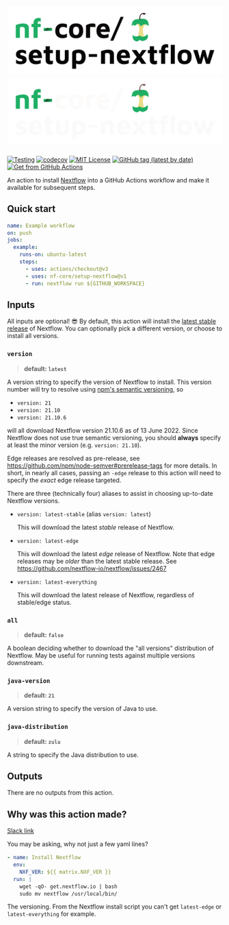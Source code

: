 # ![nf-core/setup-nextflow](docs/images/nfcore-setupnextflow_logo.png#gh-light-mode-only) ![nf-core/setup-nextflow](docs/images/nfcore-setupnextflow_logo_dark.png#gh-dark-mode-only)

[![Testing](https://github.com/nf-core/setup-nextflow/actions/workflows/example.yml/badge.svg)](https://github.com/nf-core/setup-nextflow/actions/workflows/example.yml)
[![codecov](https://codecov.io/gh/nf-core/setup-nextflow/branch/master/graph/badge.svg)](https://codecov.io/gh/nf-core/setup-nextflow)
[![MIT License](https://img.shields.io/github/license/nf-core/setup-nextflow?logo=opensourceinitiative)](https://github.com/nf-core/setup-nextflow/blob/master/LICENSE)
[![GitHub tag (latest by date)](https://img.shields.io/github/v/tag/nf-core/setup-nextflow?logo=github)](https://github.com/nf-core/setup-nextflow/releases/latest)
[![Get from GitHub Actions](https://img.shields.io/static/v1?label=actions&message=marketplace&color=green&logo=githubactions)](https://github.com/marketplace/actions/setup-nextflow)

An action to install [Nextflow](https://nextflow.io) into a GitHub Actions workflow and make it available for subsequent steps.

## Quick start

```yaml
name: Example workflow
on: push
jobs:
  example:
    runs-on: ubuntu-latest
    steps:
      - uses: actions/checkout@v3
      - uses: nf-core/setup-nextflow@v1
      - run: nextflow run ${GITHUB_WORKSPACE}
```

## Inputs

All inputs are optional! :sunglasses: By default, this action will install the [latest stable release](https://nextflow.io/docs/latest/getstarted.html#stable-edge-releases) of Nextflow. You can optionally pick a different version, or choose to install all versions.

### `version`

> **default: `latest`**

A version string to specify the version of Nextflow to install. This version number will try to resolve using [npm's semantic versioning](https://github.com/npm/node-semver), so

- `version: 21`
- `version: 21.10`
- `version: 21.10.6`

will all download Nextflow version 21.10.6 as of 13 June 2022. Since Nextflow does not use true semantic versioning, you should **always** specify at least the minor version (e.g. `version: 21.10`).

Edge releases are resolved as pre-release, see <https://github.com/npm/node-semver#prerelease-tags> for more details. In short, in nearly all cases, passing an `-edge` release to this action will need to specify the _exact_ edge release targeted.

There are three (technically four) aliases to assist in choosing up-to-date Nextflow versions.

- `version: latest-stable` (alias `version: latest`)

  This will download the latest _stable_ release of Nextflow.

- `version: latest-edge`

  This will download the latest _edge_ release of Nextflow. Note that edge releases may be _older_ than the latest stable release. See https://github.com/nextflow-io/nextflow/issues/2467

- `version: latest-everything`

  This will download the latest release of Nextflow, regardless of stable/edge status.

### `all`

> **default: `false`**

A boolean deciding whether to download the "all versions" distribution of Nextflow. May be useful for running tests against multiple versions downstream.

### `java-version`

> **default: `21`**

A version string to specify the version of Java to use.

### `java-distribution`

> **default: `zulu`**

A string to specify the Java distribution to use.

## Outputs

There are no outputs from this action.

## Why was this action made?

[Slack link](https://nfcore.slack.com/archives/CE56GDKN0/p1655210460795839)

You may be asking, why not just a few yaml lines?

```yaml
- name: Install Nextflow
  env:
    NXF_VER: ${{ matrix.NXF_VER }}
  run: |
    wget -qO- get.nextflow.io | bash
    sudo mv nextflow /usr/local/bin/
```

The versioning. From the Nextflow install script you can't get `latest-edge` or `latest-everything` for example.
